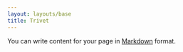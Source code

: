 ```yaml
---
layout: layouts/base
title: Trivet
---
```

You can write content for your page in [Markdown](https://www.11ty.dev/docs/languages/markdown/) format.
